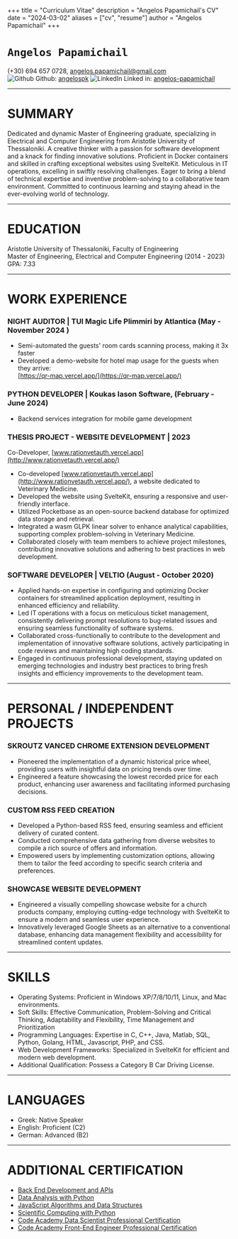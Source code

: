 +++
title = "Curriculum Vitae"
description = "Angelos Papamichail's CV"
date = "2024-03-02"
aliases = ["cv", "resume"]
author = "Angelos Papamichail"
+++

# `Angelos Papamichail`

(+30) 694 657 0728, [angelos.papamichail@gmail.com](mailto:angelos.papamichail@gmail.com)  
![Github](https://github.githubassets.com/favicons/favicon.svg) Github: [angelospk](https://github.com/angelospk)	![LinkedIn](https://static.licdn.com/sc/h/eahiplrwoq61f4uan012ia17i) Linked in: [angelos-papamichail](https://www.linkedin.com/in/angelos-papamichail/-)

---

# SUMMARY

Dedicated and dynamic Master of Engineering graduate, specializing in Electrical and Computer Engineering from Aristotle University of Thessaloniki. A creative thinker with a passion for software development and a knack for finding innovative solutions. Proficient in Docker containers and skilled in crafting exceptional websites using SvelteKit. Meticulous in IT operations, excelling in swiftly resolving challenges. Eager to bring a blend of technical expertise and inventive problem-solving to a collaborative team environment. Committed to continuous learning and staying ahead in the ever-evolving world of technology.

---

# EDUCATION

Aristotle University of Thessaloniki, Faculty of Engineering  
Master of Engineering, Electrical and Computer Engineering (2014 \- 2023\)  
GPA: 7.33

---

# WORK EXPERIENCE

### NIGHT AUDITOR | TUI Magic Life Plimmiri by Atlantica (May \- November 2024 )

* Semi-automated the guests' room cards scanning process, making it 3x faster  
* Developed a demo-website for hotel map usage for the guests when they arrive:  
  [https://qr-map.vercel.app/](https://qr-map.vercel.app/)

### PYTHON DEVELOPER | Koukas Iason Software, (February \- June 2024\)

* Backend services integration for mobile game development

### THESIS PROJECT \- WEBSITE DEVELOPMENT | 2023

Co-Developer, [www.rationvetauth.vercel.app](http://www.rationvetauth.vercel.app/)  
* Co-developed [www.rationvetauth.vercel.app](http://www.rationvetauth.vercel.app/), a website dedicated to Veterinary Medicine.  
* Developed the website using SvelteKit, ensuring a responsive and user-friendly interface.  
* Utilized Pocketbase as an open-source backend database for optimized data storage and retrieval.  
* Integrated a wasm GLPK linear solver to enhance analytical capabilities, supporting complex problem-solving in Veterinary Medicine.  
* Collaborated closely with team members to achieve project milestones, contributing innovative solutions and adhering to best practices in web development.

### SOFTWARE DEVELOPER | VELTIO (August \- October 2020\)

* Applied hands-on expertise in configuring and optimizing Docker containers for streamlined application deployment, resulting in enhanced efficiency and reliability.  
* Led IT operations with a focus on meticulous ticket management, consistently delivering prompt resolutions to bug-related issues and ensuring seamless functionality of software systems.  
* Collaborated cross-functionally to contribute to the development and implementation of innovative software solutions, actively participating in code reviews and maintaining high coding standards.  
* Engaged in continuous professional development, staying updated on emerging technologies and industry best practices to bring fresh insights and efficiency improvements to the development team.  
    
---

# PERSONAL / INDEPENDENT PROJECTS

### SKROUTZ VANCED CHROME EXTENSION DEVELOPMENT

* Pioneered the implementation of a dynamic historical price wheel, providing users with insightful data on pricing trends over time.  
* Engineered a feature showcasing the lowest recorded price for each product, enhancing user awareness and facilitating informed purchasing decisions.

### CUSTOM RSS FEED CREATION

* Developed a Python-based RSS feed, ensuring seamless and efficient delivery of curated content.  
* Conducted comprehensive data gathering from diverse websites to compile a rich source of offers and information.  
* Empowered users by implementing customization options, allowing them to tailor the feed according to specific search criteria and preferences.

### SHOWCASE WEBSITE DEVELOPMENT

* Engineered a visually compelling showcase website for a church products company, employing cutting-edge technology with SvelteKit to ensure a modern and seamless user experience.  
* Innovatively leveraged Google Sheets as an alternative to a conventional database, enhancing data management flexibility and accessibility for streamlined content updates.  
    
---

# SKILLS

* Operating Systems: Proficient in Windows XP/7/8/10/11, Linux, and Mac environments.  
* Soft Skills: Effective Communication, Problem-Solving and Critical Thinking, Adaptability and Flexibility, Time Management and Prioritization  
* Programming Languages: Expertise in C, C++, Java, Matlab, SQL, Python, Golang, HTML, Javascript, PHP, and CSS.  
* Web Development Frameworks: Specialized in SvelteKit for efficient and modern web development.  
* Additional Qualification: Possess a Category B Car Driving License.

---

# LANGUAGES

* Greek: Native Speaker  
* English: Proficient (C2)  
* German: Advanced (B2)  

---

# ADDITIONAL CERTIFICATION

* [Back End Development and APIs](https://www.freecodecamp.org/certification/fcc9b8f8ac1-2559-429e-9ec5-7ba6d0a58c65/back-end-development-and-apis)  
* [Data Analysis with Python](https://www.freecodecamp.org/certification/fcc9b8f8ac1-2559-429e-9ec5-7ba6d0a58c65/data-analysis-with-python-v7)  
* [JavaScript Algorithms and Data Structures](https://www.freecodecamp.org/certification/fcc9b8f8ac1-2559-429e-9ec5-7ba6d0a58c65/javascript-algorithms-and-data-structures)  
* [Scientific Computing with Python](https://www.freecodecamp.org/certification/fcc9b8f8ac1-2559-429e-9ec5-7ba6d0a58c65/scientific-computing-with-python-v7)  
* [Code Academy Data Scientist Professional Certification](https://www.codecademy.com/profiles/angelospk/certificates/7dec503730a448c8b22bb251ada403f3)  
* [Code Academy Front-End Engineer Professional Certification](https://www.codecademy.com/profiles/angelospk/certificates/2682884a0719474f96407efe432fdd87) 